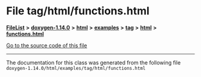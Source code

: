 

# File tag/html/functions.html



[**FileList**](files.md) **>** [**doxygen-1.14.0**](dir_9d5bad020669189c90cda983471be5d0.md) **>** [**html**](dir_05d1fd8a7cdd04f638f8b23196de02e2.md) **>** [**examples**](dir_aa52e73a32d193037813a53dcfe817b6.md) **>** [**tag**](dir_352c8a7d51e958b4df13321d0a6254dd.md) **>** [**html**](dir_225b2017c50ec618b624082e572049a4.md) **>** [**functions.html**](tag_2html_2functions_8html.md)

[Go to the source code of this file](tag_2html_2functions_8html_source.md)





































































------------------------------
The documentation for this class was generated from the following file `doxygen-1.14.0/html/examples/tag/html/functions.html`

